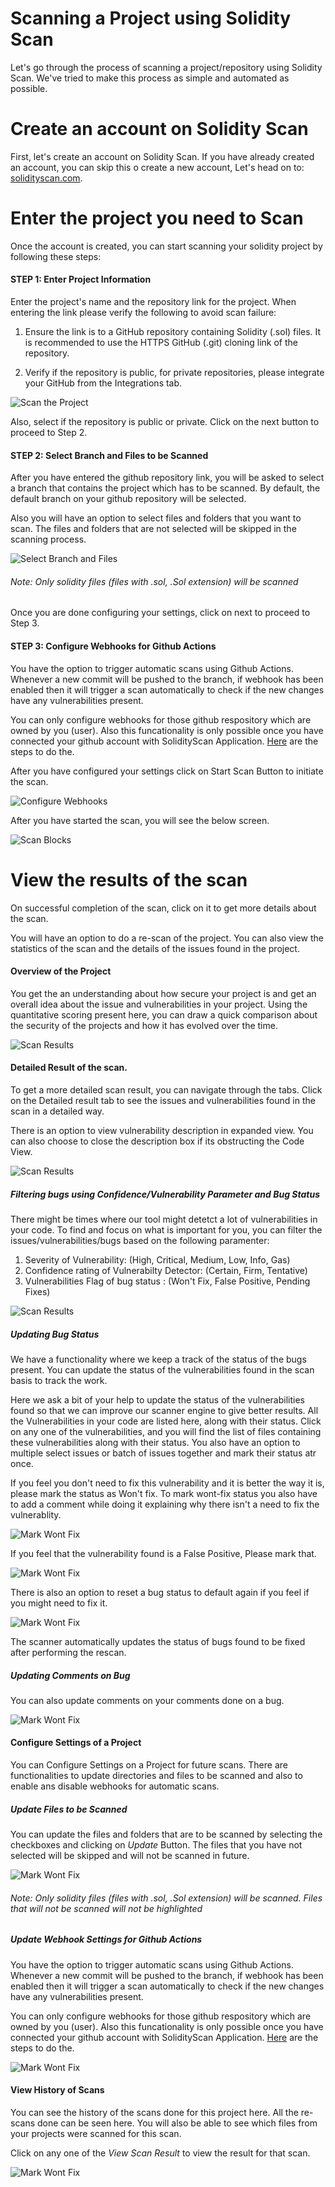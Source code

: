 # Scanning a Project using Solidity Scan

Let's go through the process of scanning a project/repository using Solidity Scan. We've tried to make this process as simple and automated as possible.

# Create an account on Solidity Scan

First, let's create an account on Solidity Scan. If you have already created an account, you can skip this o create a new account, Let's head on to: [solidityscan.com](https://solidityscan.com/signup).

# Enter the project you need to Scan

Once the account is created, you can start scanning your solidity project by following these steps:

#### STEP 1: Enter Project Information

Enter the project's name and the repository link for the project. When entering the link please verify the following to avoid scan failure:

1. Ensure the link is to a GitHub repository containing Solidity (.sol) files. It is recommended to use the HTTPS GitHub (.git) cloning link of the repository.

2. Verify if the repository is public, for private repositories, please integrate your GitHub from the Integrations tab.

![Scan the Project](./assets/images/project/step_1.gif)

Also, select if the repository is public or private. Click on the next button to proceed to Step 2.

#### STEP 2: Select Branch and Files to be Scanned

After you have entered the github repository link, you will be asked to select a branch that contains the project which has to be scanned. By default, the default branch on your github repository will be selected.

Also you will have an option to select files and folders that you want to scan. The files and folders that are not selected will be skipped in the scanning process.

![Select Branch and Files](./assets/images/project/step_2.gif)

###### Note: Only solidity files (files with .sol, .Sol extension) will be scanned

Once you are done configuring your settings, click on next to proceed to Step 3.

#### STEP 3: Configure Webhooks for Github Actions

You have the option to trigger automatic scans using Github Actions. Whenever a new commit will be pushed to the branch, if webhook has been enabled then it will trigger a scan automatically to check if the new changes have any vulnerabilities present.

You can only configure webhooks for those github respository which are owned by you (user). Also this funcationality is only possible once you have connected your github account with SolidityScan Application. [Here](./integrations) are the steps to do the.

After you have configured your settings click on Start Scan Button to initiate the scan.

![Configure Webhooks](./assets/images/project/step_3.gif)

After you have started the scan, you will see the below screen.

![Scan Blocks](./assets/images/project/project_list.png)

# View the results of the scan

On successful completion of the scan, click on it to get more details about the scan.

You will have an option to do a re-scan of the project. You can also view the statistics of the scan and the details of the issues found in the project.

#### Overview of the Project

You get the an understanding about how secure your project is and get an overall idea about the issue and vulnerabilities in your project. Using the quantitative scoring present here, you can draw a quick comparison about the security of the projects and how it has evolved over the time.

![Scan Results](./assets/images/project/project_overview.png)

#### Detailed Result of the scan.

To get a more detailed scan result, you can navigate through the tabs. Click on the Detailed result tab to see the issues and vulnerabilities found in the scan in a detailed way.

There is an option to view vulnerability description in expanded view. You can also choose to close the description box if its obstructing the Code View.

![Scan Results](./assets/images/project/project_detailed_result.png)

##### Filtering bugs using Confidence/Vulnerability Parameter and Bug Status

There might be times where our tool might detetct a lot of vulnerabilities in your code. To find and focus on what is important for you, you can filter the issues/vulnerabilities/bugs based on the following paramenter:

1. Severity of Vulnerability: (High, Critical, Medium, Low, Info, Gas)
2. Confidence rating of Vulnerabilty Detector: (Certain, Firm, Tentative)
3. Vulnerabilities Flag of bug status : (Won't Fix, False Positive, Pending Fixes)

![Scan Results](./assets/images/project/project_filters.png)

##### Updating Bug Status

We have a functionality where we keep a track of the status of the bugs present. You can update the status of the vulnerabilities found in the scan basis to track the work.

Here we ask a bit of your help to update the status of the vulnerabilities found so that we can improve our scanner engine to give better results. All the Vulnerabilities in your code are listed here, along with their status. Click on any one of the vulnerabilities, and you will find the list of files containing these vulnerabilities along with their status. You also have an option to multiple select issues or batch of issues together and mark their status atr once.

If you feel you don't need to fix this vulnerability and it is better the way it is, please mark the status as Won't fix. To mark wont-fix status you also have to add a comment while doing it explaining why there isn't a need to fix the vulnerablity.

![Mark Wont Fix](./assets/images/project/mark_wont_fix.gif)

If you feel that the vulnerability found is a False Positive, Please mark that.

![Mark Wont Fix](./assets/images/project/mark_false_positive.gif)

There is also an option to reset a bug status to default again if you feel if you might need to fix it.

![Mark Wont Fix](./assets/images/project/mark_rest_bug.gif)

The scanner automatically updates the status of bugs found to be fixed after performing the rescan.

##### Updating Comments on Bug

You can also update comments on your comments done on a bug.

![Mark Wont Fix](./assets/images/project/update_comment.gif)

#### Configure Settings of a Project

You can Configure Settings on a Project for future scans. There are functionalities to update directories and files to be scanned and also to enable ans disable webhooks for automatic scans.

##### Update Files to be Scanned

You can update the files and folders that are to be scanned by selecting the checkboxes and clicking on <i>Update</i> Button. The files that you have not selected will be skipped and will not be scanned in future.

![Mark Wont Fix](./assets/images/project/update_comment.gif)

###### Note: Only solidity files (files with .sol, .Sol extension) will be scanned. Files that will not be scanned will not be highlighted

##### Update Webhook Settings for Github Actions

You have the option to trigger automatic scans using Github Actions. Whenever a new commit will be pushed to the branch, if webhook has been enabled then it will trigger a scan automatically to check if the new changes have any vulnerabilities present.

You can only configure webhooks for those github respository which are owned by you (user). Also this funcationality is only possible once you have connected your github account with SolidityScan Application. [Here](./integrations) are the steps to do the.

![Mark Wont Fix](./assets/images/project/project_settings_webhook.png)

#### View History of Scans

You can see the history of the scans done for this project here. All the re-scans done can be seen here. You will also be able to see which files from your projects were scanned for this scan.

Click on any one of the <i>View Scan Result</i> to view the result for that scan.

![Mark Wont Fix](./assets/images/project/project_scan_history.png)
